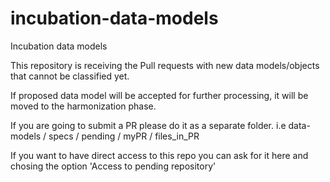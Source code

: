 # incubation-data-models
Incubation data models

This repository is receiving the Pull requests with new data models/objects that cannot be classified yet.

If proposed data model will be accepted for further processing, it will be moved to the harmonization phase.

If you are going to submit a PR please do it as a separate folder. i.e data-models / specs / pending / myPR / files_in_PR

If you want to have direct access to this repo you can ask for it here and chosing the option 'Access to pending repository'
